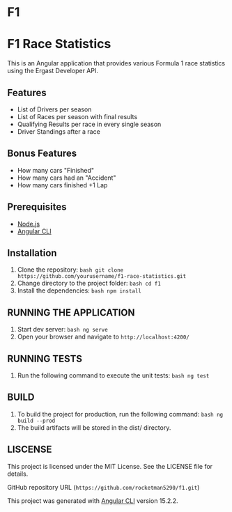 # F1
# F1 Race Statistics

This is an Angular application that provides various Formula 1 race statistics using the Ergast Developer API.

## Features

- List of Drivers per season
- List of Races per season with final results
- Qualifying Results per race in every single season
- Driver Standings after a race

## Bonus Features

- How many cars "Finished"
- How many cars had an "Accident"
- How many cars finished +1 Lap

## Prerequisites

- [Node.js](https://nodejs.org/en/)
- [Angular CLI](https://cli.angular.io/)

## Installation

1. Clone the repository: ```bash git clone https://github.com/yourusername/f1-race-statistics.git```
2. Change directory to the project folder: ```bash cd f1```
3. Install the dependencies: ```bash npm install```

## RUNNING THE APPLICATION

1. Start dev server: ```bash ng serve```
2. Open your browser and navigate to `http://localhost:4200/`

## RUNNING TESTS

1. Run the following command to execute the unit tests: ```bash ng test```

## BUILD

1. To build the project for production, run the following command: ```bash ng build --prod```
2. The build artifacts will be stored in the dist/ directory.

## LISCENSE

This project is licensed under the MIT License. See the LICENSE file for details.

GitHub repository URL (`https://github.com/rocketman5290/f1.git`) 

This project was generated with [Angular CLI](https://github.com/angular/angular-cli) version 15.2.2.
